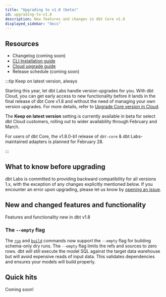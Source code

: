 ```yaml
---
title: "Upgrading to v1.8 (beta)"
id: upgrading-to-v1.8
description: New features and changes in dbt Core v1.8
displayed_sidebar: "docs"
---
```


## Resources

- Changelog (coming soon)
- [CLI Installation guide](/docs/core/installation-overview)
- [Cloud upgrade guide](/docs/dbt-versions/upgrade-dbt-version-in-cloud)
- Release schedule (coming soon)

:::tip Keep on latest version, always

Starting this year, let dbt Labs handle version upgrades for you. With dbt Cloud, you can get early access to new functionality before it lands in the final release of dbt Core v1.8 and without the need of managing your own version upgrades. For more details, refer to [Upgrade Core version in Cloud](/docs/dbt-versions/upgrade-dbt-version-in-cloud).

The **Keep on latest version** setting is currently available in beta for select dbt Cloud customers, rolling out to wider availability through February and March.

For users of dbt Core, the v1.8.0-b1 release of `dbt-core` & dbt Labs-maintained adapters is planned for February 28.

:::

## What to know before upgrading

dbt Labs is committed to providing backward compatibility for all versions 1.x, with the exception of any changes explicitly mentioned below. If you encounter an error upon upgrading, please let us know by [opening an issue](https://github.com/dbt-labs/dbt-core/issues/new).

## New and changed features and functionality

Features and functionality new in dbt v1.8

### The `--empty` flag

The [`run`](/reference/commands/run#the-`--empty`-flag) and [`build`](/reference/commands/build#the---empty-flag) commands now support the `--empty` flag for building schema-only dry runs. The `--empty` flag limits the refs and sources to zero rows. dbt will still execute the model SQL against the target data warehouse but will avoid expensive reads of input data. This validates dependencies and ensures your models will build properly.


## Quick hits

Coming soon!
